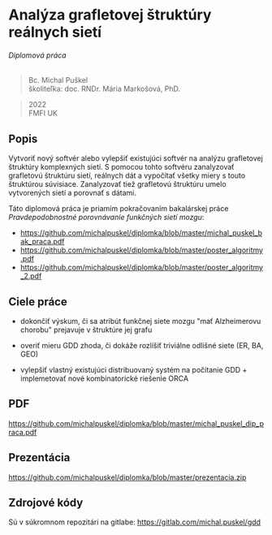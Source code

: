 # Analýza grafletovej štruktúry reálnych sietí
###### Diplomová práca

> Bc. Michal Puškel  
> školiteľka: doc. RNDr. Mária Markošová, PhD. 

> 2022  
> FMFI UK

## Popis

Vytvoriť nový softvér alebo vylepšiť existujúci softvér na analýzu grafletovej štruktúry komplexných sietí. S pomocou tohto softvéru zanalyzovať grafletovú štruktúru sietí, reálnych dát a vypočítať všetky miery s touto štruktúrou súvisiace. Zanalyzovať tiež grafletovú štruktúru umelo vytvorených sietí a porovnať s dátami.

Táto diplomová práca je priamím pokračovaním bakalárskej práce *Pravdepodobnostné porovnávanie funkčných sietí mozgu*:
- https://github.com/michalpuskel/diplomka/blob/master/michal_puskel_bak_praca.pdf
- https://github.com/michalpuskel/diplomka/blob/master/poster_algoritmy.pdf
- https://github.com/michalpuskel/diplomka/blob/master/poster_algoritmy_2.pdf

## Ciele práce

- dokončiť výskum, či sa atribút funkčnej siete mozgu "mať Alzheimerovu chorobu" prejavuje v štruktúre jej grafu

- overiť mieru GDD zhoda, či dokáže rozlíšiť triviálne odlišné siete (ER, BA, GEO)
- vylepšiť vlastný existujúci distribuovaný systém na počítanie GDD + implemetovať nové kombinatorické riešenie ORCA

## PDF

https://github.com/michalpuskel/diplomka/blob/master/michal_puskel_dip_praca.pdf

## Prezentácia

https://github.com/michalpuskel/diplomka/blob/master/prezentacia.zip

## Zdrojové kódy

Sú v súkromnom repozitári na gitlabe:
https://gitlab.com/michal.puskel/gdd
